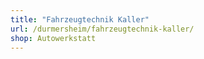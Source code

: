 ```yaml
---
title: "Fahrzeugtechnik Kaller"
url: /durmersheim/fahrzeugtechnik-kaller/
shop: Autowerkstatt
---
```

